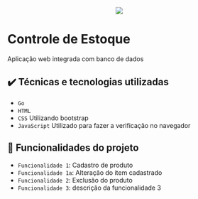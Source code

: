<p align="center">
<img src="http://img.shields.io/static/v1?label=STATUS&message=EM%20DESENVOLVIMENTO&color=GREEN&style=for-the-badge"/>
</p>


# Controle de Estoque 
Aplicação web integrada com banco de dados



## ✔️ Técnicas e tecnologias utilizadas
- `Go`
- `HTML`
- `CSS` Utilizando bootstrap
- `JavaScript` Utilizado para fazer a verificação no navegador




## 🔨 Funcionalidades do projeto

- `Funcionalidade 1`: Cadastro de produto
- `Funcionalidade 1a`: Alteração do item cadastrado
- `Funcionalidade 2`: Exclusão do produto
- `Funcionalidade 3`: descrição da funcionalidade 3
